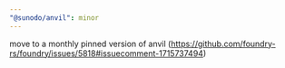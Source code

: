 ```yaml
---
"@sunodo/anvil": minor
---
```


move to a monthly pinned version of anvil (https://github.com/foundry-rs/foundry/issues/5818#issuecomment-1715737494)
